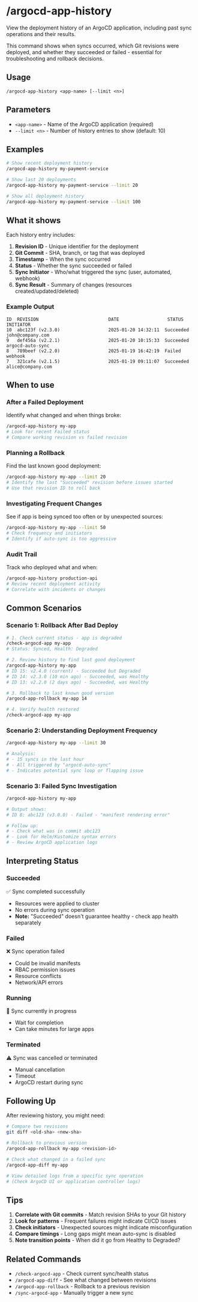 # /argocd-app-history

View the deployment history of an ArgoCD application, including past sync operations and their results.

This command shows when syncs occurred, which Git revisions were deployed, and whether they succeeded or failed - essential for troubleshooting and rollback decisions.

## Usage

```
/argocd-app-history <app-name> [--limit <n>]
```

## Parameters

- `<app-name>` - Name of the ArgoCD application (required)
- `--limit <n>` - Number of history entries to show (default: 10)

## Examples

```bash
# Show recent deployment history
/argocd-app-history my-payment-service

# Show last 20 deployments
/argocd-app-history my-payment-service --limit 20

# Show all deployment history
/argocd-app-history my-payment-service --limit 100
```

## What it shows

Each history entry includes:

1. **Revision ID** - Unique identifier for the deployment
2. **Git Commit** - SHA, branch, or tag that was deployed
3. **Timestamp** - When the sync occurred
4. **Status** - Whether the sync succeeded or failed
5. **Sync Initiator** - Who/what triggered the sync (user, automated, webhook)
6. **Sync Result** - Summary of changes (resources created/updated/deleted)

### Example Output

```
ID  REVISION                          DATE                  STATUS    INITIATOR
10  abc123f (v2.3.0)                  2025-01-20 14:32:11  Succeeded  john@company.com
9   def456a (v2.2.1)                  2025-01-20 10:15:33  Succeeded  argocd-auto-sync
8   789beef (v2.2.0)                  2025-01-19 16:42:19  Failed     webhook
7   321cafe (v2.1.5)                  2025-01-19 09:11:07  Succeeded  alice@company.com
```

## When to use

### After a Failed Deployment
Identify what changed and when things broke:
```bash
/argocd-app-history my-app
# Look for recent Failed status
# Compare working revision vs failed revision
```

### Planning a Rollback
Find the last known good deployment:
```bash
/argocd-app-history my-app --limit 20
# Identify the last "Succeeded" revision before issues started
# Use that revision ID to roll back
```

### Investigating Frequent Changes
See if app is being synced too often or by unexpected sources:
```bash
/argocd-app-history my-app --limit 50
# Check frequency and initiators
# Identify if auto-sync is too aggressive
```

### Audit Trail
Track who deployed what and when:
```bash
/argocd-app-history production-api
# Review recent deployment activity
# Correlate with incidents or changes
```

## Common Scenarios

### Scenario 1: Rollback After Bad Deploy

```bash
# 1. Check current status - app is degraded
/check-argocd-app my-app
# Status: Synced, Health: Degraded

# 2. Review history to find last good deployment
/argocd-app-history my-app
# ID 15: v2.4.0 (current) - Succeeded but Degraded
# ID 14: v2.3.0 (10 min ago) - Succeeded, was Healthy
# ID 13: v2.2.0 (2 days ago) - Succeeded, was Healthy

# 3. Rollback to last known good version
/argocd-app-rollback my-app 14

# 4. Verify health restored
/check-argocd-app my-app
```

### Scenario 2: Understanding Deployment Frequency

```bash
/argocd-app-history my-app --limit 30

# Analysis:
# - 15 syncs in the last hour
# - All triggered by "argocd-auto-sync"
# - Indicates potential sync loop or flapping issue
```

### Scenario 3: Failed Sync Investigation

```bash
/argocd-app-history my-app

# Output shows:
# ID 8: abc123 (v3.0.0) - Failed - "manifest rendering error"

# Follow up:
# - Check what was in commit abc123
# - Look for Helm/Kustomize syntax errors
# - Review ArgoCD application logs
```

## Interpreting Status

### Succeeded
✅ Sync completed successfully
- Resources were applied to cluster
- No errors during sync operation
- **Note:** "Succeeded" doesn't guarantee healthy - check app health separately

### Failed
❌ Sync operation failed
- Could be invalid manifests
- RBAC permission issues
- Resource conflicts
- Network/API errors

### Running
🔄 Sync currently in progress
- Wait for completion
- Can take minutes for large apps

### Terminated
⚠️ Sync was cancelled or terminated
- Manual cancellation
- Timeout
- ArgoCD restart during sync

## Following Up

After reviewing history, you might need:

```bash
# Compare two revisions
git diff <old-sha> <new-sha>

# Rollback to previous version
/argocd-app-rollback my-app <revision-id>

# Check what changed in a failed sync
/argocd-app-diff my-app

# View detailed logs from a specific sync operation
# (Check ArgoCD UI or application controller logs)
```

## Tips

1. **Correlate with Git commits** - Match revision SHAs to your Git history
2. **Look for patterns** - Frequent failures might indicate CI/CD issues
3. **Check initiators** - Unexpected sources might indicate misconfiguration
4. **Compare timings** - Long gaps might mean auto-sync is disabled
5. **Note transition points** - When did it go from Healthy to Degraded?

## Related Commands

- `/check-argocd-app` - Check current sync/health status
- `/argocd-app-diff` - See what changed between revisions
- `/argocd-app-rollback` - Rollback to a previous revision
- `/sync-argocd-app` - Manually trigger a new sync
